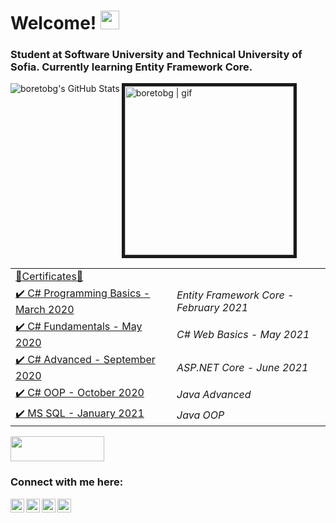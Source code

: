 # Welcome! <img src="https://user-images.githubusercontent.com/1303154/88677602-1635ba80-d120-11ea-84d8-d263ba5fc3c0.gif" width="30px"> 
### Student at Software University and Technical University of Sofia. Currently learning Entity Framework Core.
<img align="left" alt="boretobg's GitHub Stats" src="https://github-readme-stats.vercel.app/api?username=boretobg&count_private=true&theme=tokyonight&hide=prs&show_icons=true" />
<img aling="left" alt="boretobg | gif" width="270px" border="5" src="https://miro.medium.com/max/1360/0*7Q3yvSIv_t0ioJ-Z.gif" />

<table style="float: left;">
    <tr>
         <td colspan="2"> <a href="https://softuni.bg/users/profile/certificates?username=BobbyStefanov"> 📜Certificates📜</td>
     </tr>
     <tr>
         <td> <a href="https://softuni.bg/certificates/details/81539/201dbf5b">✔️  C# Programming Basics - March 2020</a> </td>
	 <td>   <i> Entity Framework Core - February 2021 </i> </a> </td>
     </tr>
     <tr>
         <td> <a href="https://softuni.bg/certificates/details/86277/6684d0be">✔️  C# Fundamentals - May 2020</a> </td>
	 <td>   <i> C# Web Basics - May 2021 </i> </a> </td>
     </tr>
     <tr>
         <td> <a href="https://softuni.bg/certificates/details/90343/be5155d6">✔️  C# Advanced - September 2020</a>  </td>
	 <td>   <i> ASP.NET Core - June 2021 </i> </a> </td>
     </tr>
     <tr>
         <td> <a href="https://softuni.bg/certificates/details/95786/2c2a95c3">✔️  C# OOP - October 2020</a> </td>
	 <td>   <i> Java Advanced </i> </a> </td>
     </tr>
     <tr>
         <td><a href="https://softuni.bg/certificates/details/97753/7180e6b7">✔️  MS SQL - January 2021</a>  </td>
	 <td>   <i> Java OOP </i> </a> </td>
     </tr>
 </table> 

 <img width="150" height="40" src="https://visitor-badge.glitch.me/badge?page_id=boretobg">

### Connect with me here:

[<img align="left" alt="boretobg | Instagram" width="22px" src="https://assets.stickpng.com/images/580b57fcd9996e24bc43c521.png" />][instagram]
[<img align="left" alt="boretobg | Facebook" width="22px" src="https://upload.wikimedia.org/wikipedia/commons/thumb/0/05/Facebook_Logo_%282019%29.png/1024px-Facebook_Logo_%282019%29.png" />][facebook]
[<img align="left" alt="boretobg | Youtube" width="22px" src="https://i.pinimg.com/originals/de/1c/91/de1c91788be0d791135736995109272a.png" />][youtube]
[<img align="left" alt="boretobg | Spotify" width="22px" src="https://www.freepnglogos.com/uploads/spotify-logo-png/file-spotify-logo-png-4.png" />][spotify]


[facebook]: https://facebook.com/boretobg
[instagram]: https://instagram.com/bobbystefanov
[youtube]: https://www.youtube.com/paddingtonyt
[spotify]: https://open.spotify.com/user/21kbmgahty4nyq4tycetkhn5i